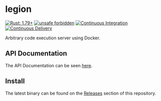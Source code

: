 # legion

[![Rust: 1.79+](https://img.shields.io/badge/rust-1.79+-93450a)](https://blog.rust-lang.org/2024/06/13/Rust-1.79.0.html)
[![unsafe forbidden](https://img.shields.io/badge/unsafe-forbidden-success.svg)](https://github.com/rust-secure-code/safety-dance/)
[![Continuous Integration](https://github.com/jzeuzs/legion/actions/workflows/ci.yml/badge.svg)](https://github.com/jzeuzs/legion/actions/workflows/ci.yml)
[![Continuous Delivery](https://github.com/jzeuzs/legion/actions/workflows/cd.yml/badge.svg)](https://github.com/jzeuzs/legion/actions/workflows/cd.yml)

Arbitrary code execution server using Docker.

## API Documentation

The API Documentation can be seen [here](https://legion-production.up.railway.app/docs).

## Install

The latest binary can be found on the [Releases](https://github.com/jzeuzs/legion/releases) section of this repository.
